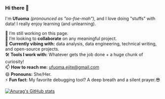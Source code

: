 ### Hi there 👋

I'm **Ufuoma** *(pronounced as "oo-foe-mah")*, and I love doing "stuffs" with data! I really enjoy learning (and unlearning). 

🤔 I’m still working on this page. <br />
👯 I’m looking to **collaborate** on any meaningful project. <br />
🌱 **Currently vibing with:** data analysis, data engineering, technical writing, and open-source projects. <br />
🛠️ **Tools I work with:** Whatever gets the job done + a huge chunk of curiosity!  <br />
📫 **How to reach me:** ufuoma.ejite@gmail.com <br />
😄 **Pronouns:** She/Her. <br />
⚡ **Fun fact:** My favorite debugging tool? A deep breath and a silent prayer.😎

[![Anurag's GitHub stats](https://github-readme-stats.vercel.app/api?username=joy-commits)](https://github.com/anuraghazra/github-readme-stats)
